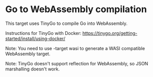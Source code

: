 # Go to WebAssembly compilation

This target uses TinyGo to compile Go into WebAssembly.

Instructions for TinyGo with Docker: https://tinygo.org/getting-started/install/using-docker/

Note: You need to use -target wasi to generate a WASI compatible WebAssembly target.

Note: TinyGo doesn't support reflection for WebAssembly, so JSON marshalling doesn't work.
